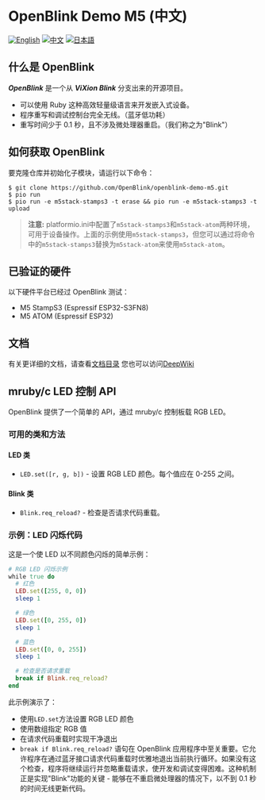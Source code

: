 # OpenBlink Demo M5 (中文)

[![English](https://img.shields.io/badge/language-English-blue.svg)](README.md)
[![中文](https://img.shields.io/badge/language-中文-red.svg)](README.zh-CN.md)
[![日本語](https://img.shields.io/badge/language-日本語-green.svg)](README.ja.md)

## 什么是 OpenBlink

**_OpenBlink_** 是一个从 **_ViXion Blink_** 分支出来的开源项目。

- 可以使用 Ruby 这种高效轻量级语言来开发嵌入式设备。
- 程序重写和调试控制台完全无线。（蓝牙低功耗）
- 重写时间少于 0.1 秒，且不涉及微处理器重启。（我们称之为"Blink"）

## 如何获取 OpenBlink

要克隆仓库并初始化子模块，请运行以下命令：

```console
$ git clone https://github.com/OpenBlink/openblink-demo-m5.git
$ pio run
$ pio run -e m5stack-stamps3 -t erase && pio run -e m5stack-stamps3 -t upload
```

> **注意:** platformio.ini中配置了`m5stack-stamps3`和`m5stack-atom`两种环境，可用于设备操作。上面的示例使用`m5stack-stamps3`，但您可以通过将命令中的`m5stack-stamps3`替换为`m5stack-atom`来使用`m5stack-atom`。


## 已验证的硬件

以下硬件平台已经过 OpenBlink 测试：

- M5 StampS3 (Espressif ESP32-S3FN8)
- M5 ATOM (Espressif ESP32)

## 文档

有关更详细的文档，请查看[文档目录](./doc)
您也可以访问[DeepWiki](https://deepwiki.com/OpenBlink/openblink-demo-m5)

## mruby/c LED 控制 API

OpenBlink 提供了一个简单的 API，通过 mruby/c 控制板载 RGB LED。

### 可用的类和方法

#### LED 类

- `LED.set([r, g, b])` - 设置 RGB LED 颜色。每个值应在 0-255 之间。

#### Blink 类

- `Blink.req_reload?` - 检查是否请求代码重载。

### 示例：LED 闪烁代码

这是一个使 LED 以不同颜色闪烁的简单示例：

```ruby
# RGB LED 闪烁示例
while true do
  # 红色
  LED.set([255, 0, 0])
  sleep 1

  # 绿色
  LED.set([0, 255, 0])
  sleep 1

  # 蓝色
  LED.set([0, 0, 255])
  sleep 1

  # 检查是否请求重载
  break if Blink.req_reload?
end
```

此示例演示了：

- 使用`LED.set`方法设置 RGB LED 颜色
- 使用数组指定 RGB 值
- 在请求代码重载时实现干净退出
- `break if Blink.req_reload?` 语句在 OpenBlink 应用程序中至关重要。它允许程序在通过蓝牙接口请求代码重载时优雅地退出当前执行循环。如果没有这个检查，程序将继续运行并忽略重载请求，使开发和调试变得困难。这种机制正是实现"Blink"功能的关键 - 能够在不重启微处理器的情况下，以不到 0.1 秒的时间无线更新代码。
